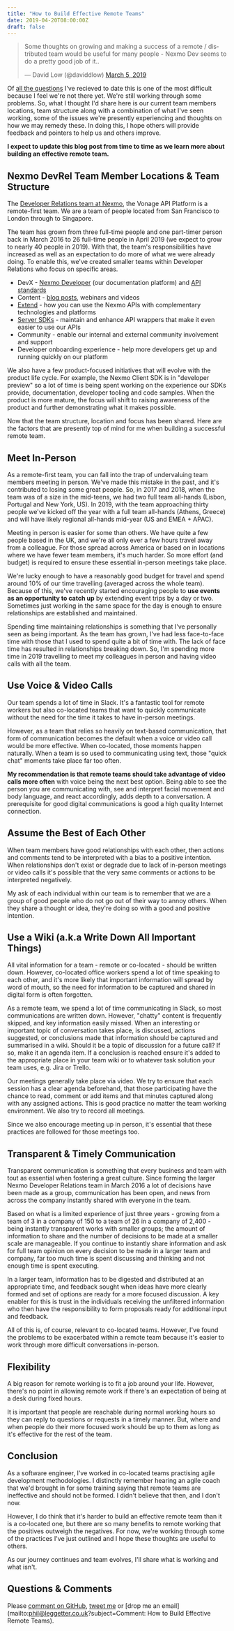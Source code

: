 ```yaml
---
title: "How to Build Effective Remote Teams"
date: 2019-04-20T08:00:00Z
draft: false
---
```


<blockquote class="twitter-tweet" data-lang="en"><p lang="en" dir="ltr">Some thoughts on growing and making a success of a remote / distributed team would be useful for many people - Nexmo Dev seems to do a pretty good job of it..</p>&mdash; David Low (@daviddlow) <a href="https://twitter.com/daviddlow/status/1102865173843456000?ref_src=twsrc%5Etfw">March 5, 2019</a></blockquote>
<script async src="https://platform.twitter.com/widgets.js" charset="utf-8"></script>

Of [all the questions](https://github.com/leggetter/leggetter.dev/labels/question) I've recieved to date this is one of the most difficult because I feel we're not there yet. We're still working through some problems. So, what I thought I'd share here is our current team members locations, team structure along with a combination of what I've seen working, some of the issues we're presently experiencing and thoughts on how we may remedy these. In doing this, I hope others will provide feedback and pointers to help us and others improve.

**I expect to update this blog post from time to time as we learn more about building an effective remote team.**

## Nexmo DevRel Team Member Locations & Team Structure

The [Developer Relations team at Nexmo](https://developer.nexmo.com/team), the Vonage API Platform is a remote-first team. We are a team of people located from San Francisco to London through to Singapore.

The team has grown from three full-time people and one part-timer person back in March 2016 to 26 full-time people in April 2019 (we expect to grow to nearly 40 people in 2019). With that, the team's responsibilities have increased as well as an expectation to do more of what we were already doing. To enable this, we've created smaller teams within Developer Relations who focus on specific areas.

* DevX - [Nexmo Developer](https://developer.nexmo.com) (our documentation platform) and [API standards](https://nexmo.github.io/api-standards/)
* Content - [blog posts](https://www.nexmo.com/blog/category/developer/), webinars and videos
* [Extend](https://developer.nexmo.com/extend) - how you can use the Nexmo APIs with complementary technologies and platforms
* [Server SDKs](https://github.com/Nexmo?utf8=%E2%9C%93&q=topic%3Aserver-sdk&type=&language=) - maintain and enhance API wrappers that make it even easier to use our APIs
* Community - enable our internal and external community involvement and support
* Developer onboarding experience - help more developers get up and running quickly on our platform

We also have a few product-focused initiatives that will evolve with the product life cycle. For example, the Nexmo Client SDK is in "developer preview" so a lot of time is being spent working on the experience our SDKs provide, documentation, developer tooling and code samples. When the product is more mature, the focus will shift to raising awareness of the product and further demonstrating what it makes possible.

Now that the team structure, location and focus has been shared. Here are the factors that are presently top of mind for me when building a successful remote team.

## Meet In-Person

As a remote-first team, you can fall into the trap of undervaluing team members meeting in person. We've made this mistake in the past, and it's contributed to losing some great people. So, in 2017 and 2018, when the team was of a size in the mid-teens, we had two full team all-hands (Lisbon, Portugal and New York, US). In 2019, with the team approaching thirty people we've kicked off the year with a full team all-hands (Athens, Greece) and will have likely regional all-hands mid-year (US and EMEA + APAC).

Meeting in person is easier for some than others. We have quite a few people based in the UK, and we're all only ever a few hours travel away from a colleague. For those spread across America or based on in locations where we have fewer team members, it's much harder. So more effort (and budget) is required to ensure these essential in-person meetings take place.

We're lucky enough to have a reasonably good budget for travel and spend around 10% of our time travelling (averaged across the whole team). Because of this, we've recently started encouraging people to **use events as an opportunity to catch up** by extending event trips by a day or two. Sometimes just working in the same space for the day is enough to ensure relationships are established and maintained.

Spending time maintaining relationships is something that I've personally seen as being important. As the team has grown, I've had less face-to-face time with those that I used to spend quite a bit of time with. The lack of face time has resulted in relationships breaking down. So, I'm spending more time in 2019 travelling to meet my colleagues in person and having video calls with all the team.

## Use Voice & Video Calls

Our team spends a lot of time in Slack. It's a fantastic tool for remote workers but also co-located teams that want to quickly communicate without the need for the time it takes to have in-person meetings.

However, as a team that relies so heavily on text-based communication, that form of communication becomes the default when a voice or video call would be more effective. When co-located, those moments happen naturally. When a team is so used to communicating using text, those "quick chat" moments take place far too often.

**My recommendation is that remote teams should take advantage of video calls more often** with voice being the next best option. Being able to see the person you are communicating with, see and interpret facial movement and body language, and react accordingly, adds depth to a conversation. A prerequisite for good digital communications is good a high quality Internet connection.

## Assume the Best of Each Other

When team members have good relationships with each other, then actions and comments tend to be interpreted with a bias to a positive intention. When relationships don't exist or degrade due to lack of in-person meetings or video calls it's possible that the very same comments or actions to be interpreted negatively.

My ask of each individual within our team is to remember that we are a group of good people who do not go out of their way to annoy others. When they share a thought or idea, they're doing so with a good and positive intention.

## Use a Wiki (a.k.a Write Down All Important Things)

All vital information for a team - remote or co-located - should be written down. However, co-located office workers spend a lot of time speaking to each other, and it's more likely that important information will spread by word of mouth, so the need for information to be captured and shared in digital form is often forgotten.

As a remote team, we spend a lot of time communicating in Slack, so most communications are written down. However, "chatty" content is frequently skipped, and key information easily missed. When an interesting or important topic of conversation takes place, is discussed, actions suggested, or conclusions made that information should be captured and summarised in a wiki. Should it be a topic of discussion for a future call? If so, make it an agenda item. If a conclusion is reached ensure it's added to the appropriate place in your team wiki or to whatever task solution your team uses, e.g. Jira or Trello.

Our meetings generally take place via video. We try to ensure that each session has a clear agenda beforehand, that those participating have the chance to read, comment or add items and that minutes captured along with any assigned actions. This is good practice no matter the team working environment. We also try to record all meetings.

Since we also encourage meeting up in person, it's essential that these practices are followed for those meetings too.

## Transparent & Timely Communication

Transparent communication is something that every business and team with tout as essential when fostering a great culture. Since forming the larger Nexmo Developer Relations team in March 2016 a lot of decisions have been made as a group, communication has been open, and news from across the company instantly shared with everyone in the team.

Based on what is a limited experience of just three years - growing from a team of 3 in a company of 150 to a team of 26 in a company of 2,400 - being instantly transparent works with smaller groups; the amount of information to share and the number of decisions to be made at a smaller scale are manageable.  If you continue to instantly share information and ask for full team opinion on every decision to be made in a larger team and company, far too much time is spent discussing and thinking and not enough time is spent executing.

In a larger team, information has to be digested and distributed at an appropriate time, and feedback sought when ideas have more clearly formed and set of options are ready for a more focused discussion. A key enabler for this is trust in the individuals receiving the unfiltered information who then have the responsibility to form proposals ready for additional input and feedback.

All of this is, of course, relevant to co-located teams. However, I've found the problems to be exacerbated within a remote team because it's easier to work through more difficult conversations in-person.

## Flexibility

A big reason for remote working is to fit a job around your life. However, there's no point in allowing remote work if there's an expectation of being at a desk during fixed hours.

It is important that people are reachable during normal working hours so they can reply to questions or requests in a timely manner. But, where and when people do their more focused work should be up to them as long as it's effective for the rest of the team.

## Conclusion

As a software engineer, I've worked in co-located teams practising agile development methodologies. I distinctly remember hearing an agile coach that we'd brought in for some training saying that remote teams are ineffective and should not be formed. I didn't believe that then, and I don't now.

However, I do think that it's harder to build an effective remote team than it is a co-located one, but there are so many benefits to remote working that the positives outweigh the negatives. For now, we're working through some of the practices I've just outlined and I hope these thoughts are useful to others.

As our journey continues and team evolves, I'll share what is working and what isn't.

## Questions & Comments

Please [comment on GitHub](https://github.com/leggetter/leggetter.dev/issues/2), [tweet me](https://twitter.com/leggetter) or [drop me an email](mailto:phil@leggetter.co.uk?subject=Comment: How to Build Effective Remote Teams).
